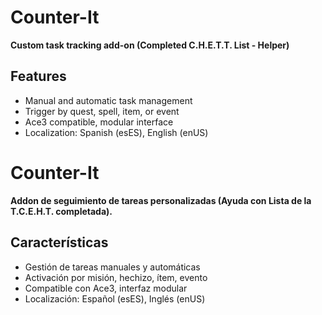 # Counter-It
**Custom task tracking add-on (Completed C.H.E.T.T. List - Helper)**

## Features
- Manual and automatic task management
- Trigger by quest, spell, item, or event
- Ace3 compatible, modular interface
- Localization: Spanish (esES), English (enUS)

# Counter-It
**Addon de seguimiento de tareas personalizadas (Ayuda con Lista de la T.C.E.H.T. completada).**

## Características
- Gestión de tareas manuales y automáticas
- Activación por misión, hechizo, ítem, evento
- Compatible con Ace3, interfaz modular
- Localización: Español (esES), Inglés (enUS)

